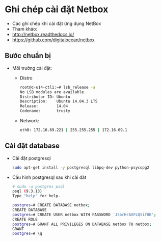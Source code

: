# Ghi chép cài đặt Netbox

- Các ghi chép khi cài đặt ứng dụng NetBox
- Tham khảo:
 - http://netbox.readthedocs.io/
 - https://github.com/digitalocean/netbox
 
 
##  Bước chuẩn bị
- Môi trường cài đặt:
	- Distro
	
		```sh
		root@c-u14-ctl1:~# lsb_release -a
		No LSB modules are available.
		Distributor ID: Ubuntu
		Description:    Ubuntu 14.04.3 LTS
		Release:        14.04
		Codename:       trusty
		```

	- Network: 
		
		```sh
		eth0: 172.16.69.221 | 255.255.255 | 172.16.69.1
		```
	
## Cài đặt database

- Cài đặt postgresql

	```sh
	sudo apt-get install -y postgresql libpq-dev python-psycopg2
	```

- Cấu hình postgresql sau khi cài đăt

	```sh
	# sudo -u postgres psql
	psql (9.3.13)
	Type "help" for help.

	postgres=# CREATE DATABASE netbox;
	CREATE DATABASE
	postgres=# CREATE USER netbox WITH PASSWORD 'J5brHrAXFLQSif0K';
	CREATE ROLE
	postgres=# GRANT ALL PRIVILEGES ON DATABASE netbox TO netbox;
	GRANT
	postgres=# \q
	```
	
	